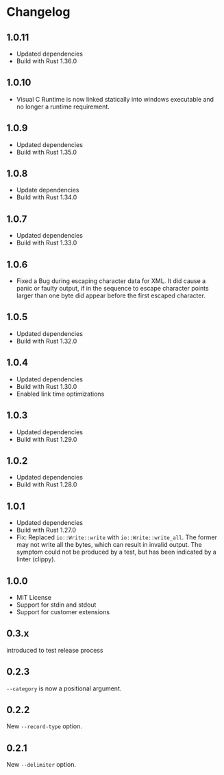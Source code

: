 Changelog
=========

1.0.11
------

* Updated dependencies
* Build with Rust 1.36.0

1.0.10
------

* Visual C Runtime is now linked statically into windows executable and no longer a runtime requirement.

1.0.9
-----

* Updated dependencies
* Build with Rust 1.35.0

1.0.8
-----

* Update dependencies
* Build with Rust 1.34.0

1.0.7
-----

* Updated dependencies
* Build with Rust 1.33.0

1.0.6
-----

* Fixed a Bug during escaping character data for XML. It did cause a panic or faulty output, if in
  the sequence to escape character points larger than one byte did appear before the first escaped
  character.

1.0.5
-----

* Updated dependencies
* Build with Rust 1.32.0

1.0.4
-----

* Updated dependencies
* Build with Rust 1.30.0
* Enabled link time optimizations

1.0.3
-----

* Updated dependencies
* Build with Rust 1.29.0

1.0.2
-----

* Updated dependencies
* Build with Rust 1.28.0

1.0.1
-----

* Updated dependencies
* Build with Rust 1.27.0
* Fix: Replaced `io::Write::write` with `io::Write::write_all`. The former may not write all the
       bytes, which can result in invalid output. The symptom could not be produced by a test, but
       has been indicated by a linter (clippy).

1.0.0
-----

* MIT License
* Support for stdin and stdout
* Support for customer extensions

0.3.x
-----

introduced to test release process

0.2.3
-----

`--category` is now a positional argument.

0.2.2
-----

New `--record-type` option.

0.2.1
-----

New `--delimiter` option.
